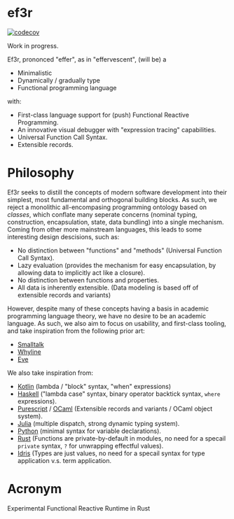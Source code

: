 # ef3r

[![codecov](https://codecov.io/github/Sintrastes/ef3r/graph/badge.svg?token=2A1XMWGOSH)](https://codecov.io/github/Sintrastes/ef3r)

Work in progress.

Ef3r, prononced "effer", as in "effervescent", (will be) a

 - Minimalistic
 - Dynamically / gradually type
 - Functional programming language

with:

 - First-class language support for (push) Functional Reactive Programming.
 - An innovative visual debugger with "expression tracing" capabilities.
 - Universal Function Call Syntax.
 - Extensible records.

# Philosophy

Ef3r seeks to distill the concepts of modern software development into their simplest, most fundamental and orthogonal building blocks. As such, we reject a monolithic all-encompasing programming ontology based on _classes_, which conflate many seperate concerns (nominal typing, construction, encapsulation, state, data bundling) into a single mechanism. Coming from other more mainstream languages, this leads to some interesting design descisions, such as:

 - No distinction between "functions" and "methods" (Universal Function Call Syntax).
 - Lazy evaluation (provides the mechanism for easy encapsulation, by allowing data to implicitly act like a closure).
 - No distinction between functions and properties.
 - All data is inherently extensible. (Data modeling is based off of extensible records and variants)

However, despite many of these concepts having a basis in academic programming language theory, we have no desire to be an academic language. As such, we also aim to focus on usability, and first-class tooling, and take inspiration from the following prior art:

 - [Smalltalk](https://en.wikipedia.org/wiki/Smalltalk)
 - [Whyline](https://www.cs.cmu.edu/~NatProg/whyline.html)
 - [Eve](https://witheve.com/)

We also take inspiration from:

 - [Kotlin](https://kotlinlang.org/) (lambda / "block" syntax, "when" expressions)
 - [Haskell](https://www.haskell.org/) ("lambda case" syntax, binary operator backtick syntax, `where` expressions).
 - [Purescript](https://www.purescript.org/) / [OCaml](https://ocaml.org/) (Extensible records and variants / OCaml object system).
 - [Julia](https://julialang.org/) (multiple dispatch, strong dynamic typing system).
 - [Python](https://www.python.org/) (minimal syntax for variable declarations).
 - [Rust](https://www.rust-lang.org/) (Functions are private-by-default in modules, no need for a specail `private` syntax, `?` for unwrapping effectful values).
 - [Idris](https://www.idris-lang.org/) (Types are just values, no need for a specail syntax for type application v.s. term application.

# Acronym

Experimental Functional Reactive Runtime in Rust
